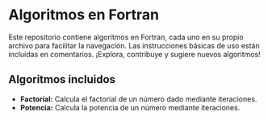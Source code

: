 # Algoritmos en Fortran

Este repositorio contiene algoritmos en Fortran, cada uno en su propio archivo para facilitar la navegación. Las instrucciones básicas de uso están incluidas en comentarios. ¡Explora, contribuye y sugiere nuevos algoritmos!

## Algoritmos incluidos

- **Factorial:** Calcula el factorial de un número dado mediante iteraciones.
- **Potencia:** Calcula la potencia de un número mediante iteraciones.
